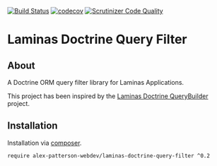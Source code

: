[![Build Status](https://travis-ci.com/alex-patterson-webdev/laminas-doctrine-query-filter.svg?branch=master)](https://travis-ci.com/alex-patterson-webdev/laminas-doctrine-query-filter)
[![codecov](https://codecov.io/gh/alex-patterson-webdev/laminas-doctrine-query-filter/branch/master/graph/badge.svg)](https://codecov.io/gh/alex-patterson-webdev/laminas-doctrine-query-filter)
[![Scrutinizer Code Quality](https://scrutinizer-ci.com/g/alex-patterson-webdev/laminas-doctrine-query-filter/badges/quality-score.png?b=master)](https://scrutinizer-ci.com/g/alex-patterson-webdev/laminas-doctrine-query-filter/?branch=master)

# Laminas Doctrine Query Filter

## About

A Doctrine ORM query filter library for Laminas Applications. 

This project has been inspired by the [Laminas Doctrine QueryBuilder](https://github.com/laminas-api-tools/api-tools-doctrine-querybuilder) project.

## Installation

Installation via [composer](https://getcomposer.org).

    require alex-patterson-webdev/laminas-doctrine-query-filter ^0.2

    
